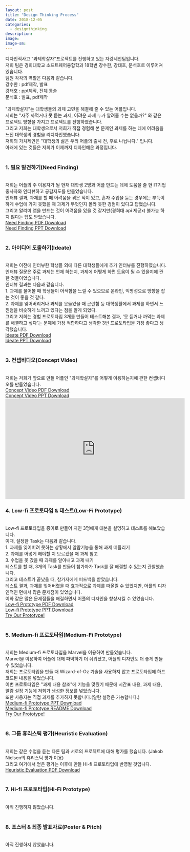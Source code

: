 ```yaml
---
layout: post
title: "Design Thinking Process"
date: 2018-12-05
categories:
  - designthinking
description:
image:
image-sm:
---
```


디자인적사고 "과제학살자"프로젝트를 진행하고 있는 자강세천팀입니다. <br>
저희 팀은 경희대학교 소프트웨어융합학과 18학번 강수한, 강태호, 문석호로 이루어져 있습니다. <br>
팀원 각각의 역할은 다음과 같습니다. <br>
강수한 : pdf제작, 발표 <br>
강태호 : ppt제작, 전체 통솔 <br>
문석호 : 발표, pdf제작 <br>
<br>
"과제학살자"는 대학생들의 과제 고민을 해결해 줄 수 있는 어플입니다. <br>
저희는 "자주 까먹거나 못 듣는 과제, 어려운 과제 누가 알려줄 수는 없을까?" 와 같은 프로젝트 방향을 가지고 프로젝트를 진행하였습니다. <br>
그리고 저희는 대학생으로서 저희가 직접 경험해 본 문제인 과제를 하는 데에 어려움을 느낀 대학생의 경험을 리디자인했습니다. <br>
저희의 가치제안은 "대학생의 삶은 우리 어플의 출시 전, 후로 나뉩니다." 입니다. <br>
아래에 있는 것들은 저희가 이제까지 디자인해온 과정입니다. <br> <br>

<h3> 1. 필요 발견하기(Need Finding) </h3> <br>
저희는 어플의 주 이용자가 될 현재 대학생 2명과 어플 만드는 데에 도움을 줄 현 IT기업 종사자와 인터뷰하고 공감지도를 만들었습니다. <br>
인터뷰 결과, 과제를 할 때 어려움을 겪은 적이 있고, 혼자 수업을 듣는 경우에는 부득이하게 수업에 가지 못했을 때 과제가 무엇인지 몰라 못한 경험이 있다고 답했습니다. <br>
그리고  알리미 앱을 만드는 것이 어려움을 있을 것 같지만(경희대 api 제공x) 불가능 하지 않다는 답도 받았습니다. <br>
<a href="/3.Needs_pdf.pdf"> Need Finding PDF Download </a> <br>
<a href="/3.Needs_ppt.pptx"> Need Finding PPT Download </a> <br> <br>

<h3> 2. 아이디어 도출하기(Ideate) </h3> <br>
저희는 이전에 인터뷰한 학생들 외에 다른 대학생들에게 추가 인터뷰를 진행하였습니다. <br>
인터뷰 질문은 주로 과제는 언제 하는지, 과제에 어떻게 하면 도움이 될 수 있을지에 관한 것들이었습니다. <br>
인터뷰 결과는 다음과 같습니다. <br>
	1. 과제를 물어볼 때 학생들이 어색함을 느낄 수 있으므로 온라인, 익명성으로 방향을 잡는 것이 좋을 것 같다. <br>
	2. 과제를 잊어버리거나 과제를 못들었을 때 곤란함 등 대학생활에서 과제를 하면서 느낀점을 비슷하게 느끼고 있다는 점을 알게 되었다. <br>
그리고 저희는 경험 프로토타입 3개를 만들어 테스트해본 결과, '못 듣거나 까먹는 과제를 해결하고 싶다'는 문제에 가장 적합하다고 생각한 3번 프로토타입을 가장 좋다고 생각했습니다. <br>
<a href="/4.ideate.pdf.pdf"> Ideate PDF Download </a> <br>
<a href="/4.Ideate.ppt.pptx"> Ideate PPT Download </a> <br> <br>

<h3> 3. 컨셉비디오(Concept Video) </h3> <br>
저희는 저희가 앞으로 만들 어플인 "과제학살자"를 어떻게 이용하는지에 관한 컨셉비디오를 만들었습니다. <br>
<a href="/5.ConceptVideo.pdf.pdf"> Concept Video PDF Download </a> <br>
<a href="/5.ConceptVideo.ppt.pptx"> Concept Video PPT Download </a> <br>
<iframe width="560" height="315" src="https://www.youtube.com/embed/zLm8xIXjJzs" frameborder="0" allow="accelerometer; autoplay; encrypted-media; gyroscope; picture-in-picture" allowfullscreen></iframe>

<h3> 4. Low-fi 프로토타입 & 테스트(Low-Fi Prototype) </h3> <br>
Low-fi 프로토타입을 종이로 만들어 지인 3명에게 대본을 설명하고 테스트를 해보았습니다. <br>
이때, 설정한 Task는 다음과 같습니다. <br>
	1. 과제를 잊어버려 못하는 상황에서 알람기능을 통해 과제 떠올리기 <br>
	2. 과제를 어떻게 해야할 지 모르겠을 때 과제 참고 <br>
	3. 수업을 못 갔을 때 과제를 알아내고 과제 내기 <br>
테스트를 할 때, 3개의 Task를 만들어 참가자가 Task를 잘 해결할 수 있는지 관찰했습니다. <br>
그리고 테스트가 끝났을 때, 참가자에게 피드백을 받았습니다. <br>
테스트 결과, 과제를 잊어버렸을 때 효과적으로 과제를 떠올릴 수 있었지만, 어플의 디자인적인 면에서 많은 문제점이 있었습니다. <br>
이와 같은 많은 문제점들을 해결하면서 어플의 디자인을 향상시킬 수 있었습니다. <br>
<a href="/6.Low-fi_Prototype.pdf.pdf">Low-fi Prototype PDF Download </a> <br>
<a href="/6.Low-fi_Prototype.ppt.pptx">Low-fi Prototype PPT Download </a> <br>
<a href="/Low-fi_prototype.bmpr">Try Our Prototype!  </a> <br> <br>

<h3> 5. Medium-fi 프로토타입(Medium-Fi Prototype) </h3> <br>
저희는 Medium-fi 프로토타입을 Marvel을 이용하여 만들었습니다. <br>
Marvel을 이용하여 어플에 대해 파악하기 더 쉬워졌고, 어플의 디자인도 더 좋게 만들 수 있었습니다. <br>
저희는 프로토타입을 만들 때 Wizard-of-Oz 기술을 사용하지 않고 프로토타입에 하드 코드된 내용을 넣었습니다. <br>
이번 프로토타입은 "과제 내용 참조"에 기능을 맞췄기 때문에 시간표 내용, 과제 내용, 알람 설정 기능에 저희가 생성한 정보를 넣었습니다. <br>
또한 사용자는 직접 과제를 추가하지 못합니다.(알람 설정은 가능합니다.) <br>
<a href="/midfi_ppt.pptx">Medium-fi Prototype PPT Download </a> <br>
<a href="/midfi_readme.pdf">Medium-fi Prototype README Download </a> <br>
<a href="https://marvelapp.com/a603bfa">Try Our Prototype! </a> <br> <br>

<h3> 6. 그룹 휴리스틱 평가(Heuristic Evaluation) </h3> <br>
저희는 같은 수업을 듣는 다른 팀과 서로의 프로젝트에 대해 평가를 했습니다. (Jakob Nielsen의 휴리스틱 평가  이용) <br>
그리고 여기에서 얻은 평가는 이후에 만들 Hi-fi 프로토타입에 반영될 것입니다. <br>
<a href="/11.Heuristic Evaluation.zip">Heuristic Evaluation PDF Download </a> <br> <br>

<h3> 7. Hi-fi 프로토타입(Hi-Fi Prototype) </h3> <br>
아직 진행하지 않았습니다. <br> <br>

<h3> 8. 포스터 & 최종 발표자료(Poster & Pitch) </h3> <br>
아직 진행하지 않았습니다.




